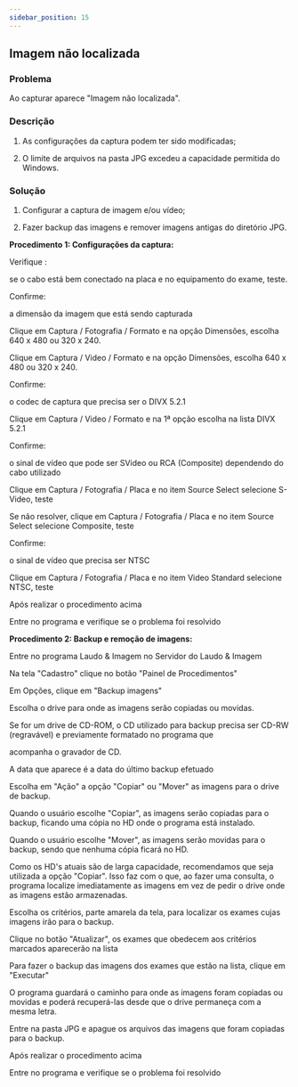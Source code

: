 ```yaml
---
sidebar_position: 15
---
```


## Imagem não localizada
### Problema

Ao capturar aparece "Imagem não localizada".

### Descrição

1. As configurações da captura podem ter sido modificadas;

2. O limite de arquivos na pasta JPG excedeu a capacidade permitida do Windows.

### Solução

1. Configurar a captura de imagem e/ou vídeo;

2. Fazer backup das imagens e remover imagens antigas do diretório JPG.

**Procedimento 1: Configurações da captura:**

Verifique :

se o cabo está bem conectado na placa e no equipamento do exame, teste.

Confirme:

a dimensão da imagem que está sendo capturada

Clique em Captura / Fotografia / Formato e na opção Dimensões, escolha 640 x 480 ou 320 x 240.

Clique em Captura / Video / Formato e na opção Dimensões, escolha 640 x 480 ou 320 x 240.

Confirme:

o codec de captura que precisa ser o DIVX 5.2.1

Clique em Captura / Video / Formato e na 1ª opção escolha na lista DIVX 5.2.1

Confirme:

o sinal de vídeo que pode ser SVideo ou RCA (Composite) dependendo do cabo utilizado

Clique em Captura / Fotografia / Placa e no item Source Select selecione S-Video, teste

Se não resolver, clique em Captura / Fotografia / Placa e no item Source Select selecione Composite, teste

Confirme:

o sinal de vídeo que precisa ser NTSC

Clique em Captura / Fotografia / Placa e no item Video Standard selecione NTSC, teste

Após realizar o procedimento acima

Entre no programa e verifique se o problema foi resolvido

**Procedimento 2: Backup e remoção de imagens:**

Entre no programa Laudo & Imagem no Servidor do Laudo & Imagem

Na tela "Cadastro" clique no botão "Painel de Procedimentos"

Em Opções, clique em "Backup imagens"

Escolha o drive para onde as imagens serão copiadas ou movidas.

Se for um drive de CD-ROM, o CD utilizado para backup precisa ser CD-RW (regravável) e previamente formatado no programa que

acompanha o gravador de CD.

A data que aparece é a data do último backup efetuado

Escolha em "Ação" a opção "Copiar" ou "Mover" as imagens para o drive de backup.

Quando o usuário escolhe "Copiar", as imagens serão copiadas para o backup, ficando uma cópia no HD onde o programa está instalado.

Quando o usuário escolhe "Mover", as imagens serão movidas para o backup, sendo que nenhuma cópia ficará no HD.

Como os HD's atuais são de larga capacidade, recomendamos que seja utilizada a opção "Copiar". Isso faz com o que, ao fazer uma consulta, o programa localize imediatamente as imagens em vez de pedir o drive onde as imagens estão armazenadas.

Escolha os critérios, parte amarela da tela, para localizar os exames cujas imagens irão para o backup.

Clique no botão "Atualizar", os exames que obedecem aos critérios marcados aparecerão na lista

Para fazer o backup das imagens dos exames que estão na lista, clique em "Executar"

O programa guardará o caminho para onde as imagens foram copiadas ou movidas e poderá recuperá-las desde que o drive permaneça com a mesma letra.

Entre na pasta JPG e apague os arquivos das imagens que foram copiadas para o backup.

Após realizar o procedimento acima

Entre no programa e verifique se o problema foi resolvido